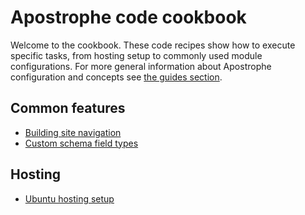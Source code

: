 # Apostrophe code cookbook

Welcome to the cookbook. These code recipes show how to execute specific tasks, from hosting setup to commonly used module configurations. For more general information about Apostrophe configuration and concepts see [the guides section](/guide/).

## Common features

- [Building site navigation](building-navigation.md)
- [Custom schema field types](custom-schema-field-types.md)

## Hosting

- [Ubuntu hosting setup](ubuntu-hosting.md)